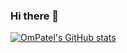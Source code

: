 ### Hi there 👋

[![OmPatel's GitHub stats](https://github-readme-stats.vercel.app/api?username=OmPatel47097)](https://github.com/OmPatel47097/github-readme-stats)

<!--
**OmPatel47097/OmPatel47097** is a ✨ _special_ ✨ repository because its `README.md` (this file) appears on your GitHub profile.

Here are some ideas to get you started:

- 🔭 I’m currently working on ...
- 🌱 I’m currently learning ...
- 👯 I’m looking to collaborate on ...
- 🤔 I’m looking for help with ...
- 💬 Ask me about ...
- 📫 How to reach me: ...
- 😄 Pronouns: ...
- ⚡ Fun fact: ...
-->
